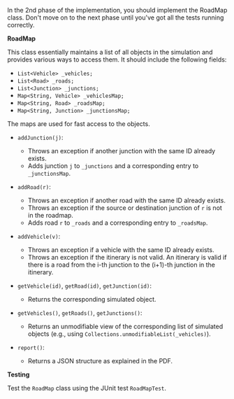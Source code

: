 In the 2nd phase of the implementation, you should implement the RoadMap class. Don't move on to the next phase until you've got all the tests running correctly.

**RoadMap**

This class essentially maintains a list of all objects in the simulation and provides various ways to access them. It should include the following fields:

* `List<Vehicle> _vehicles;`
* `List<Road> _roads;`
* `List<Junction> _junctions;`
* `Map<String, Vehicle> _vehiclesMap;`
* `Map<String, Road> _roadsMap;`
* `Map<String, Junction> _junctionsMap;`

The maps are used for fast access to the objects.

* `addJunction(j)`:
    * Throws an exception if another junction with the same ID already exists.
    * Adds junction `j` to `_junctions` and a corresponding entry to `_junctionsMap`.

* `addRoad(r)`:
    * Throws an exception if another road with the same ID already exists.
    * Throws an exception if the source or destination junction of `r` is not in the roadmap.
    * Adds road `r` to `_roads` and a corresponding entry to `_roadsMap`.

* `addVehicle(v)`:
    * Throws an exception if a vehicle with the same ID already exists.
    * Throws an exception if the itinerary is not valid. An itinerary is valid if there is a road from the i-th junction to the (i+1)-th junction in the itinerary.

* `getVehicle(id)`, `getRoad(id)`, `getJunction(id)`:
    * Returns the corresponding simulated object.

* `getVehicles()`, `getRoads()`, `getJunctions()`:
    * Returns an unmodifiable view of the corresponding list of simulated objects (e.g., using `Collections.unmodifiableList(_vehicles)`).

* `report()`:
    * Returns a JSON structure as explained in the PDF.

**Testing**

Test the `RoadMap` class using the JUnit test `RoadMapTest`.
